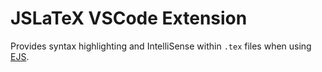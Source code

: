 # JSLaTeX VSCode Extension

Provides syntax highlighting and IntelliSense within `.tex` files when using [EJS](https://ejs.co).
